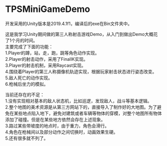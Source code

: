 # TPSMiniGameDemo
开发采用的Unity版本是2019.4.1f1，编译后的exe在Bin文件夹中。

这是我学习Unity期间做的第三人称射击游戏Demo，从入门到做出Demo大概花了1个月的时间。  
主要完成了下面的功能：  
1.Player的蹲，站，走，跑，跳等角色动作实现。  
2.Player的射击动作，采用了FinalIK实现。  
3.Player的射击机制，采用Raycast实现。  
4.围绕着Player的第三人称摄像机轨迹实现，根据玩家射击状态进行姿态改变。  
5.敌人死亡的动作实现。  
6.枪械后坐力的模拟。  

当前还存在的不足：  
1.没有实现相对基本的敌人状态机，比如巡逻，发现敌人，战斗等基本逻辑。  
2.整个地图的美术资源是从第三方网站下的，直接导入了制作好的大地图。为了避免在某些地点陷入地下，避免对建筑或者车辆等物体的穿模，对整个地图所有物体添加了碰撞。但是在某些地方依然会存在上述现象。  
3.路过某些带坡度的地点时，由于重力，角色会滑行。  
4.角色在枪械间以及部分动作之间切换时，动画效果生硬。  
5.还有很多就不列了。  
